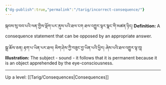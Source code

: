 ```yaml
---
{"dg-publish":true,"permalink":"/tarig/incorrect-consequence/"}
---
```


སྐབས་སུ་བབ་པའི་ལན་གྱིས་ལྡོག་པར་ནུས་པའི་ཐལ་ངག ཐལ་འགྱུར་ལྟར་སྣང་གི་མཚན་ཉིད།
**Definition:** A consequence statement that can be opposed by an appropriate answer.

སྒྲ་ཆོས་ཅན། རྟག་པ་ཡིན་པར་ཐལ། མིག་ཤེས་ཀྱི་བཟུང་བྱ་ཡིན་པའི་ཕྱིར། ཞེས་པའི་ཐལ་འགྱུར་ལྟ་བུ།
**Illustration:** The subject - sound - it follows that it is permanent because it is an object apprehended by the eye-consciousness.

---
Up a level: [[Tarig/Consequences\|Consequences]]